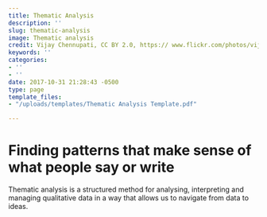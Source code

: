 ```yaml
---
title: Thematic Analysis
description: ''
slug: thematic-analysis
image: Thematic analysis
credit: Vijay Chennupati, CC BY 2.0, https:// www.flickr.com/photos/vijay'chennupati/34255520505/
keywords: ''
categories:
- ''
- ''
date: 2017-10-31 21:28:43 -0500
type: page
template_files:
- "/uploads/templates/Thematic Analysis Template.pdf"

---
```

# Finding patterns that make sense of what people say or write

Thematic analysis is a structured method for analysing, interpreting and managing qualitative data in a way that allows us to navigate from data to ideas. 
